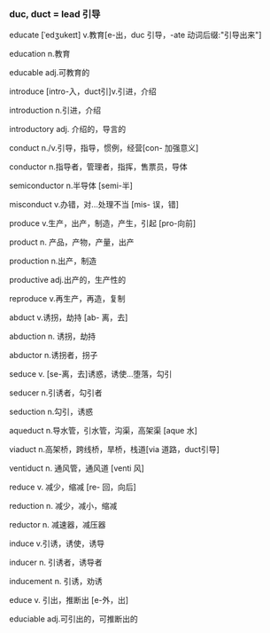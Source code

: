 ### duc, duct = lead 引导

educate  [ˈedʒukeɪt] v.教育[e-出，duc 引导，-ate 动词后缀:"引导出来"]

education n.教育

educable adj.可教育的

introduce [intro-入，duct引]v.引进，介绍

introduction n.引进，介绍

introductory adj. 介绍的，导言的

conduct n./v.引导，指导，惯例，经营[con- 加强意义]

conductor n.指导者，管理者，指挥，售票员，导体

semiconductor n.半导体 [semi-半]

misconduct v.办错，对...处理不当 [mis- 误，错]

produce v.生产，出产，制造，产生，引起 [pro-向前]

product n. 产品，产物，产量，出产

production n.出产，制造

productive adj.出产的，生产性的

reproduce v.再生产，再造，复制

abduct v.诱拐，劫持 [ab- 离，去]

abduction n. 诱拐，劫持

abductor n.诱拐者，拐子

seduce v.  [se-离，去]诱惑，诱使...堕落，勾引

seducer n.引诱者，勾引者

seduction n.勾引，诱惑

aqueduct n.导水管，引水管，沟渠，高架渠 [aque 水]

viaduct n.高架桥，跨线桥，旱桥，栈道[via 道路，duct引导]

ventiduct n. 通风管，通风道 [venti 风]

reduce v. 减少，缩减 [re- 回，向后]

reduction n. 减少，减小，缩减

reductor n. 减速器，减压器 

induce v.引诱，诱使，诱导

inducer n. 引诱者，诱导者

inducement n. 引诱，劝诱

educe v. 引出，推断出 [e-外，出]

educiable adj.可引出的，可推断出的









